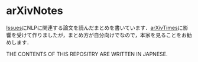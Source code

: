 # arXivNotes

[Issues](https://github.com/jojonki/arXivNotes/issues)にNLPに関連する論文を読んだまとめを書いています．[arXivTimes](https://github.com/arXivTimes/arXivTimes)に影響を受けて作りましたが，まとめ方が自分向けでなので，本家を見ることをお勧めします．


THE CONTENTS OF THIS REPOSITRY ARE WRITTEN IN JAPNESE.
